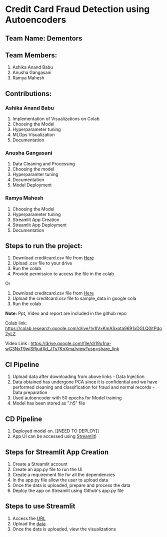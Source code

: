 # Credit Card Fraud Detection using Autoencoders

## Team Name: Dementors

## Team Members:

1. Ashika Anand Babu
2. Anusha Gangasani
3. Ramya Mahesh

## Contributions:
### Ashika Anand Babu
1. Implementation of Visualizations on Colab
2. Choosing the Model
3. Hyperparameter tuning
4. MLOps Visualization
5. Documentation

### Anusha Gangasani
1. Data Cleaning and Processing
2. Choosing the model
3. Hyperparamter tuning
4. Documentation
5. Model Deployment

### Ramya Mahesh
1. Choosing the Model
2. Hyperparameter tuning
3. Streamlit App Creation
4. Streamlit App Deployment
5. Documentation

## **Steps to run the project**:
1. Download creditcard.csv file from [Here]( https://drive.google.com/file/d/1KDJcnin4p1SeZGOsN-9y114isAkwTcu3/view?usp=sharing)
2. Upload .csv file to your drive
3. Run the colab
4. Provide permission to access the file in the colab

Or

1. Download creditcard.csv file from [Here]( https://drive.google.com/file/d/1KDJcnin4p1SeZGOsN-9y114isAkwTcu3/view?usp=sharing)
2. Upload the creditcard.csv file to sample_data in google cola
3. Run the colab

**Note:** Ppt, Video and report are included in the github repo

Colab link: https://colab.research.google.com/drive/1v1IVxKmASxota9691xDGLQ0itPdg2yLZ 

Video Link : https://drive.google.com/file/d/19u1na-wG3NxT9wiSRjudXd_JTs7KnXma/view?usp=share_link

## CI Pipeline
1. Upload data after downloading from above links - Data Injection
2. Data obtained has undergone PCA since it is confidential and we have performed cleaning and classification for fraud and normal records - Data preparation
3. Used autoencoder with 50 epochs for Model training
4. Model has been stored as ".h5" file

## CD Pipeline
1. Deployed model on. [[NEED TO DEPLOY]]
2. App UI can be accessed using [Streamlit](https://ramyamahesh1126-specialtopicsproject-app-cngff6.streamlit.app/))


## Steps for Streamlit App Creation
1. Create a Streamlit account
2. Create an app.py file to run the UI
3. Create a requirement file for all the dependencies
4. In the app.py file allow the user to upload data
5. Once the data is uploaded, prepare and process the data
6. Deploy the app on Streamlit using Github's app.py file

## Steps to use Streamlit
1. Access the [URL](https://ramyamahesh1126-specialtopicsproject-app-cngff6.streamlit.app/)
2. Upload the [data]( https://drive.google.com/file/d/1KDJcnin4p1SeZGOsN-9y114isAkwTcu3/view?usp=sharing)
3. Once the data is uploaded, view the visualizations 

